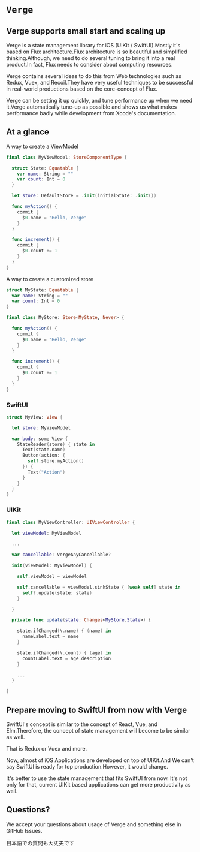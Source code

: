 # ``Verge``

## Verge supports small start and scaling up

Verge is a state management library for iOS (UIKit / SwiftUI).Mostly it's based on Flux architecture.Flux architecture is so beautiful and simplified thinking.Although, we need to do several tuning to bring it into a real product.In fact, Flux needs to consider about computing resources.

Verge contains several ideas to do this from Web technologies such as Redux, Vuex, and Recoil.They have very useful techniques to be successful in real-world productions based on the core-concept of Flux.

Verge can be setting it up quickly, and tune performance up when we need it.Verge automatically tune-up as possible and shows us what makes performance badly while development from Xcode's documentation.

## At a glance

A way to create a ViewModel

```swift
final class MyViewModel: StoreComponentType {

  struct State: Equatable {
    var name: String = ""
    var count: Int = 0
  }

  let store: DefaultStore = .init(initialState: .init())

  func myAction() {
    commit {
      $0.name = "Hello, Verge"
    }
  }

  func increment() {
    commit {
      $0.count += 1
    }
  }
}
```

A way to create a customized store

```swift
struct MyState: Equatable {
  var name: String = ""
  var count: Int = 0
}

final class MyStore: Store<MyState, Never> {

  func myAction() {
    commit {
      $0.name = "Hello, Verge"
    }
  }

  func increment() {
    commit {
      $0.count += 1
    }
  }
}
```

### SwiftUI

```swift
struct MyView: View {

  let store: MyViewModel

  var body: some View {
    StateReader(store) { state in
      Text(state.name)
      Button(action: {
        self.store.myAction()
      }) {
        Text("Action")
      }
    }
  }
}
```

### UIKit

```swift
final class MyViewController: UIViewController {

  let viewModel: MyViewModel

  ...

  var cancellable: VergeAnyCancellable?

  init(viewModel: MyViewModel) {

    self.viewModel = viewModel

    self.cancellable = viewModel.sinkState { [weak self] state in
      self?.update(state: state)
    }

  }

  private func update(state: Changes<MyStore.State>) {

    state.ifChanged(\.name) { (name) in
      nameLabel.text = name
    }

    state.ifChanged(\.count) { (age) in
      countLabel.text = age.description
    }

    ...
  }

}
```

## Prepare moving to SwiftUI from now with Verge

SwiftUI's concept is similar to the concept of React, Vue, and Elm.Therefore, the concept of state management will become to be similar as well.

That is Redux or Vuex and more.

Now, almost of iOS Applications are developed on top of UIKit.And We can't say SwiftUI is ready for top production.However, it would change.

It's better to use the state management that fits SwiftUI from now. It's not only for that, current UIKit based applications can get more productivity as well.

## Questions?

We accept your questions about usage of Verge and something else in GitHub Issues.

日本語での質問も大丈夫です
